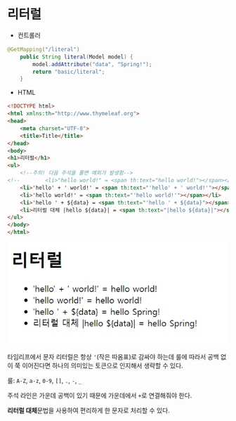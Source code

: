 # 리터럴

- 컨트롤러
```java
@GetMapping("/literal")
    public String literal(Model model) {
        model.addAttribute("data", "Spring!");
        return "basic/literal";
    }
```

- HTML
```html
<!DOCTYPE html>
<html xmlns:th="http://www.thymeleaf.org">
<head>
    <meta charset="UTF-8">
    <title>Title</title>
</head>
<body>
<h1>리터럴</h1>
<ul>
    <!--주의! 다음 주석을 풀면 예외가 발생함-->
<!--        <li>"hello world!" = <span th:text="hello world!"></span></li>-->
    <li>'hello' + ' world!' = <span th:text="'hello' + ' world!'"></span></li>
    <li>'hello world!' = <span th:text="'hello world!'"></span></li>
    <li>'hello ' + ${data} = <span th:text="'hello ' + ${data}"></span></li>
    <li>리터럴 대체 |hello ${data}| = <span th:text="|hello ${data}|"></span></li>
</ul>
</body>
</html>
```

![img.png](img.png)

타임리프에서 문자 리터럴은 항상 ``'``(작은 따옴표)로 감싸야 하는데 룰에 따라서 공백 없이 쭉 이어진다면 하나의 의미있는 토큰으로 인지해서 생략할 수 있다.

룰: ``A-Z``, ``a-z``, ``0-9``, ``[]``, ``.``, ``-``, ``_``

주석 라인은 가운데 공백이 있기 때문에 가운데에서 ``+``로 연결해줘야 한다.

**리터럴 대체**문법을 사용하여 편리하게 한 문자로 처리할 수 있다.